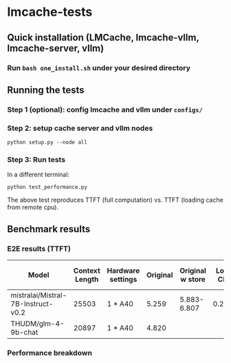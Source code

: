 # lmcache-tests
## Quick installation (LMCache, lmcache-vllm, lmcache-server, vllm)
### Run `bash one_install.sh` under your desired directory 

## Running the tests
### Step 1 (optional): config lmcache and vllm under `configs/`

### Step 2: setup cache server and vllm nodes
```
python setup.py --node all
```

### Step 3: Run tests
In a different terminal:
```
python test_performance.py
```
The above test reproduces TTFT (full computation) vs. TTFT (loading cache from remote cpu).

## Benchmark results
### E2E results (TTFT)
| Model  | Context Length |Hardware settings | Original | Original w store| Local CPU| Remote CPU | Remote CPU (Pipelined)|
| ------------- | ------------- |------------- |------------- |------------- |------------- |------------- |------------- |
| mistralai/Mistral-7B-Instruct-v0.2 | 25503 | 1 * A40 | 5.259| 5.883-6.807| 0.2517| 1.722-1.967| 1.395-1.491|
| THUDM/glm-4-9b-chat  | 20897 |1 * A40  |4.820| | | | 0.661-0.717|

### Performance breakdown